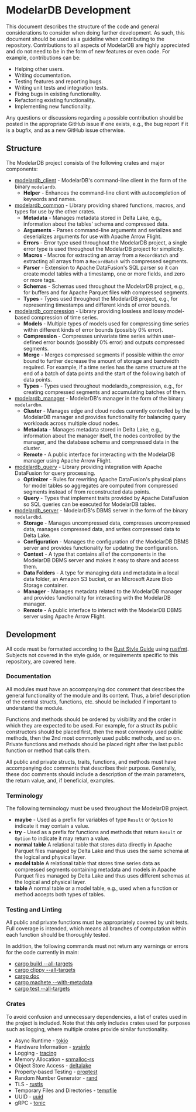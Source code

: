 # ModelarDB Development
This document describes the structure of the code and general considerations to consider when doing further development.
As such, this document should be used as a guideline when contributing to the repository. Contributions to all aspects
of ModelarDB are highly appreciated and do not need to be in the form of new features or even code. For example,
contributions can be:

- Helping other users.
- Writing documentation.
- Testing features and reporting bugs.
- Writing unit tests and integration tests.
- Fixing bugs in existing functionality.
- Refactoring existing functionality.
- Implementing new functionality.

Any questions or discussions regarding a possible contribution should be posted in the appropriate GitHub issue if one
exists, e.g., the bug report if it is a bugfix, and as a new GitHub issue otherwise.

## Structure
The ModelarDB project consists of the following crates and major components:

- [modelardb_client](/crates/modelardb_client) - ModelarDB's command-line client in the form of the binary `modelardb`.
  - **Helper** - Enhances the command-line client with autocompletion of keywords and names.
- [modelardb_common](/crates/modelardb_common) - Library providing shared functions, macros, and types for use by the
other crates.
  - **Metadata** - Manages metadata stored in Delta Lake, e.g., information about the tables' schema and compressed
  data.
  - **Arguments** - Parses command-line arguments and serializes and deserializes arguments for use with Apache Arrow
  Flight.
  - **Errors** - Error type used throughout the ModelarDB project, a single error type is used throughout the ModelarDB
  project for simplicity.
  - **Macros** - Macros for extracting an array from a `RecordBatch` and extracting all arrays from a `RecordBatch` with
  compressed segments.
  - **Parser** - Extension to Apache DataFusion's SQL parser so it can create model tables with a timestamp, one or more
  fields, and zero or more tags.
  - **Schemas** - Schemas used throughout the ModelarDB project, e.g., for buffers and for Apache Parquet files with
  compressed segments.
  - **Types** - Types used throughout the ModelarDB project, e.g., for representing timestamps and different kinds of
  error bounds.
- [modelardb_compression](/crates/modelardb_compression) - Library providing lossless and lossy model-based compression
of time series.
  - **Models** - Multiple types of models used for compressing time series within different kinds of error bounds
  (possibly 0% error).
  - **Compression** - Compresses univariate time series within user-defined error bounds (possibly 0% error) and outputs
  compressed segments.
  - **Merge** - Merges compressed segments if possible within the error bound to further decrease the amount of storage
  and bandwidth required.
  For example, if a time series has the same structure at the end of a batch of data points and the start of the
  following batch of data points.
  - **Types** - Types used throughout modelardb_compression, e.g., for creating compressed segments and accumulating
  batches of them.
- [modelardb_manager](/crates/modelardb_manager) - ModelarDB's manager in the form of the binary `modelardbm`.
  - **Cluster** - Manages edge and cloud nodes currently controlled by the ModelarDB manager and provides functionality
  for balancing query workloads across multiple cloud nodes.
  - **Metadata** - Manages metadata stored in Delta Lake, e.g., information about the manager itself, the nodes
  controlled by the manager, and the database schema and compressed data in the cluster.
  - **Remote** - A public interface for interacting with the ModelarDB manager using Apache Arrow Flight.
- [modelardb_query](/crates/modelardb_query) - Library providing integration with Apache DataFusion for query
processing.
  - **Optimizer** - Rules for rewriting Apache DataFusion's physical plans for model tables so aggregates are computed
  from compressed segments instead of from reconstructed data points.
  - **Query** - Types that implement traits provided by Apache DataFusion so SQL queries can be executed for ModelarDB
  tables.
- [modelardb_server](/crates/modelardb_server) - ModelarDB's DBMS server in the form of the binary `modelardbd`.
  - **Storage** - Manages uncompressed data, compresses uncompressed data, manages compressed data, and writes
  compressed data to Delta Lake.
  - **Configuration** - Manages the configuration of the ModelarDB DBMS server and provides functionality for updating
  the configuration.
  - **Context** - A type that contains all of the components in the ModelarDB DBMS server and makes it easy to share and
  access them.
  - **Data Folders** - A type for managing data and metadata in a local data folder, an Amazon S3 bucket, or an
  Microsoft Azure Blob Storage container.
  - **Manager** - Manages metadata related to the ModelarDB manager and provides functionality for interacting with the
  ModelarDB manager.
  - **Remote** - A public interface to interact with the ModelarDB DBMS server using Apache Arrow Flight.

## Development
All code must be formatted according to the [Rust Style
Guide](https://github.com/rust-dev-tools/fmt-rfcs/blob/master/guide/guide.md) using
[rustfmt](https://github.com/rust-lang/rustfmt). Subjects not covered in the style guide, or requirements specific to
this repository, are covered here.

### Documentation
All modules must have an accompanying doc comment that describes the general functionality of the module and its
content. Thus, a brief description of the central structs, functions, etc. should be included if important to understand
the module.

Functions and methods should be ordered by visibility and the order in which they are expected to be used. For example,
for a struct its public constructors should be placed first, then the most commonly used public methods, then the 2nd
most commonly used public methods, and so on. Private functions and methods should be placed right after the last public
function or method that calls them.

All public and private structs, traits, functions, and methods must have accompanying doc comments that describes their
purpose. Generally, these doc comments should include a description of the main parameters, the return value, and, if
beneficial, examples.

### Terminology
The following terminology must be used throughout the ModelarDB project.

- **maybe** - Used as a prefix for variables of type `Result` or `Option` to indicate it may contain a value.
- **try** - Used as a prefix for functions and methods that return `Result` or `Option` to indicate it may return a
value.
- **normal table** A relational table that stores data directly in Apache Parquet files managed by Delta Lake and thus
uses the same schema at the logical and physical layer.
- **model table** A relational table that stores time series data as compressed segments containing metadata and models
in Apache Parquet files managed by Delta Lake and thus uses different schemas at the logical and physical layer.
- **table** A normal table or a model table, e.g., used when a function or method accepts both types of tables.

### Testing and Linting
All public and private functions must be appropriately covered by unit tests. Full coverage is intended, which means all
branches of computation within each function should be thoroughly tested.

In addition, the following commands must not return any warnings or errors for the code currently in main:
- [cargo build --all-targets](https://doc.rust-lang.org/cargo/commands/cargo-build.html)
- [cargo clippy --all-targets](https://github.com/rust-lang/rust-clippy)
- [cargo doc](https://doc.rust-lang.org/cargo/commands/cargo-doc.html)
- [cargo machete --with-metadata](https://github.com/bnjbvr/cargo-machete)
- [cargo test --all-targets](https://doc.rust-lang.org/cargo/commands/cargo-test.html)

### Crates
To avoid confusion and unnecessary dependencies, a list of crates used in the project is included. Note that this only
includes crates used for purposes such as logging, where multiple crates provide similar functionality.

- Async Runtime - [tokio](https://crates.io/crates/tokio)
- Hardware Information - [sysinfo](https://crates.io/crates/sysinfo)
- Logging - [tracing](https://crates.io/crates/tracing)
- Memory Allocation - [snmalloc-rs](https://crates.io/crates/snmalloc-rs)
- Object Store Access - [deltalake](https://crates.io/crates/deltalake)
- Property-based Testing - [proptest](https://crates.io/crates/proptest)
- Random Number Generator - [rand](https://crates.io/crates/rand)
- TLS - [rustls](https://crates.io/crates/rustls)
- Temporary Files and Directories - [tempfile](https://crates.io/crates/tempfile)
- UUID - [uuid](https://crates.io/crates/uuid)
- gRPC - [tonic](https://crates.io/crates/tonic)
